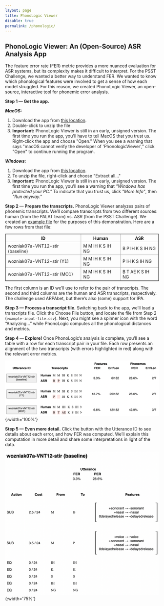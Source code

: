 ```yaml
---
layout: page
title: PhonoLogic Viewer
disable: true
permalink: /phonologic/
---
```

 
## PhonoLogic Viewer: An (Open-Source) ASR Analysis App

The feature error rate (FER) metric provides a more nuanced evaluation for ASR systems, but its complexity makes it difficult to interpret. For the PSST Challenge, we wanted a better way to understand FER. We wanted to know which phonological features were involved to get a sense of how each model struggled. For this reason, we created PhonoLogic Viewer, an open-source, interactive tool for phonemic error analysis.

**Step 1 — Get the app.**

**_MacOS:_**
  1. Download the app from [this location](https://github.com/rcgale/phonologic-viewer/releases/download/0.0.0a0/PhonologicViewer-macos.zip).
  2. Double-click to unzip the file
  3. **Important:** PhonoLogic Viewer is still in an early, unsigned version. The first time you run the app, you'll have to tell MacOS that you trust us. Right-click the app and choose "Open." When you see a warning that says "macOS cannot verify the developer of 'PhonologicViewer'," click "Open" to continue running the program. 


**_Windows:_**
  1. Download the app from [this location](https://github.com/rcgale/phonologic-viewer/releases/download/0.0.0a0/PhonologicViewer-windows.zip).
  2. To unzip the file, right-click and choose "Extract all..."
  3. **Important:** PhonoLogic Viewer is still in an early, unsigned version. The first time you run the app, you'll see a warning that _"Windows has protected your PC."_ To indicate that you trust us, click _"More Info"_, then _"Run anyway."_ 

**Step 2 — Prepare the transcripts.** PhonoLogic Viewer analyzes pairs of phonemic transcripts. We’ll compare transcripts from two different sources: human (from the PALAT team) vs. ASR (from the PSST Challenge). We created an [example file](./example-input-file.csv) for the purposes of this demonstration. Here are a few rows from that file: 

<style>
 table {
    border: 1px solid black;
 }
 td, th {
    border: 1px solid darkgray;
    padding: 0.25em 0.5em;
 }
</style>

| ID                               | Human            | ASR              |
|----------------------------------|------------------|------------------|
| wozniak07a-VNT12-stir (baseline) | M M IH K S IH NG | B P IH K S IH NG |
| wozniak07a-VNT12-stir (Y1)       | M M IH K S IH NG | P IH K S IH NG   |
 | wozniak07a-VNT12-stir (MO1)      | M M IH K S IH NG | B T AE K S IH NG | 

The first column is an ID we’ll use to refer to the pair of transcripts. The second and third columns are the human and ASR transcripts, respectively. The challenge used ARPAbet, but there’s also (some) support for IPA.

**Step 3 — Process a transcript file.** Switching back to the app, we’ll load a transcripts file. Click the Choose File button, and locate the file from Step 2 (`example-input-file.csv`). Next, you might see a spinner icon with the word “Analyzing…” while PhonoLogic computes all the phonological distances and metrics.

**Step 4 — Explore!** Once PhonoLogic’s analysis is complete, you’ll see a table with a row for each transcript pair in your file. Each row presents an alignment of the two transcripts (with errors highlighted in red) along with the relevant error metrics.

![step-4-image](./step-4.png){:width='100%'}

**Step 5 — Even more detail.** Click the button with the Utterance ID to see details about each error, and how FER was computed. We’ll explain this computation in more detail and share some interpretations in light of the data. 

![step-5-image](./step-5.png){:width='75%'}
 
